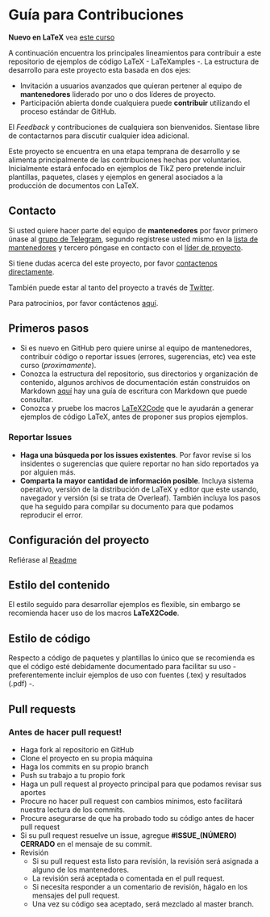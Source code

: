 # Guía para Contribuciones

**Nuevo en LaTeX** vea [este curso][1]

A continuación encuentra los principales lineamientos para contribuir a este repositorio de ejemplos de código LaTeX - LaTeXamples -. La estructura de desarrollo
para este proyecto esta basada en dos ejes:

- Invitación a usuarios avanzados que quieran pertener al equipo de **mantenedores** liderado por uno o dos líderes de proyecto.
- Participación abierta donde cualquiera puede **contribuir** utilizando el proceso estándar de GitHub.

El _Feedback_ y contribuciones de cualquiera son bienvenidos. Sientase libre de contactarnos para discutir cualquier idea adicional.

Este proyecto se encuentra en una etapa temprana de desarrollo y se alimenta principalmente de las contribuciones hechas por voluntarios. Inicialmente estará enfocado
en ejemplos de TikZ pero pretende incluir plantillas, paquetes, clases y ejemplos en general asociados a la producción de documentos con LaTeX.

## Contacto
Si usted quiere hacer parte del equipo de **mantenedores** por favor primero únase al [grupo de Telegram][2], segundo regístrese usted mismo en la
[lista de mantenedores][3] y tercero póngase en contacto con el [líder de proyecto][4].

Si tiene dudas acerca del este proyecto, por favor [contactenos directamente][2].

También puede estar al tanto del proyecto a través de [Twitter][5].

Para patrocinios, por favor contáctenos [aquí][4].

## Primeros pasos

- Si es nuevo en GitHub pero quiere unirse al equipo de mantenedores, contribuir código o reportar issues (errores, sugerencias, etc) vea este curso (_proximamente_).
- Conozca la estructura del repositorio, sus directorios y organización de contenido, algunos archivos de documentación están construidos on Markdown [aquí][7] hay una guía de escritura con Markdown que puede consultar.
- Conozca y pruebe los macros [LaTeX2Code][6] que le ayudarán a generar ejemplos de código LaTeX, antes de proponer sus propios ejemplos.

### Reportar Issues
- **Haga una búsqueda por los issues existentes**. Por favor revise si los insidentes o sugerencias que quiere reportar no han sido reportados ya por alguien más.
- **Comparta la mayor cantidad de información posible**. Incluya sistema operativo, versión de la distribución de LaTeX y editor que este usando, navegador y versión (si se trata de Overleaf). También incluya los pasos que ha seguido para compilar su documento para que podamos reproducir el error.

## Configuración del proyecto
Refiérase al [Readme][8]

## Estilo del contenido
El estilo seguido para desarrollar ejemplos es flexible, sin embargo se recomienda hacer uso de los macros **LaTeX2Code**.

## Estilo de código
Respecto a código de paquetes y plantillas lo único que se recomienda es que el código esté debidamente documentado para facilitar su uso - preferentemente incluir ejemplos de uso con fuentes (.tex) y resultados (.pdf) -.

## Pull requests
### Antes de hacer pull request!
- Haga fork al repositorio en GitHub
- Clone el proyecto en su propia máquina
- Haga los commits en su propio branch
- Push su trabajo a tu propio fork
- Haga un pull request al proyecto principal para que podamos revisar sus aportes
- Procure no hacer pull request con cambios mínimos, esto facilitará nuestra lectura de los commits.
- Procure asegurarse de que ha probado todo su código antes de hacer pull request
- Si su pull request resuelve un issue, agregue **#ISSUE_(NÚMERO) CERRADO** en el mensaje de su commit.
- Revisión
  - Si su pull request esta listo para revisión, la revisión será asignada a alguno de los mantenedores.
  - La revisión será aceptada o comentada en el pull request.
  - Si necesita responder a un comentario de revisión, hágalo en los mensajes del pull request.
  - Una vez su código sea aceptado, será mezclado al master branch.



[1]: https://github.com/piratax007/LaTeX_Course
[2]: https://t.me/LaTeX4allGroup
[3]: https://github.com/piratax007/LaTeXamples
[4]: piratax007@protonmail.ch
[5]: https://twitter.com/piratax007
[6]: https://github.com/piratax007/LaTeXamples/tree/master/macros
[7]: https://github.com/adam-p/markdown-here/wiki/Markdown-Cheatsheet
[8]: https://github.com/piratax007/LaTeXamples/blob/master/README.md
